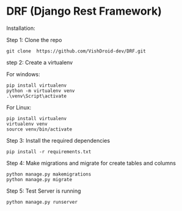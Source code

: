 # DRF (Django Rest Framework)

Installation:
  
  Step 1: Clone the repo 
          
    git clone  https://github.com/VishDroid-dev/DRF.git
          
  step 2: Create a virtualenv
  
  For windows:
          
    pip install virtualenv
    python -m virtualenv venv
    .\venv\Script\activate
          
  For Linux:
  
    pip install virtualenv
    virtualenv venv
    source venv/bin/activate
            
  Step 3: Install the required dependencies 
          
    pip install -r requirements.txt
  
  Step 4: Make migrations and migrate for create tables and columns
          
    python manage.py makemigrations
    python manage.py migrate
  
  Step 5: Test Server is running
          
    python manage.py runserver
   
